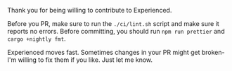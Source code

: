 Thank you for being willing to contribute to Experienced.

Before you PR, make sure to run the `./ci/lint.sh` script and make sure it reports no errors.
Before committing, you should run `npm run prettier` and `cargo +nightly fmt`.

Experienced moves fast. Sometimes changes in your PR might get broken- I'm willing to fix them if you like. Just let me
know.
